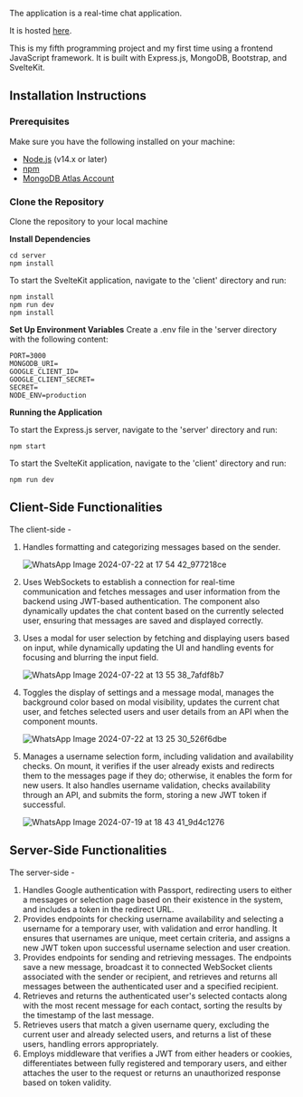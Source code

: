 The application is a real-time chat application.

It is hosted [here](https://svelte-of1p.onrender.com).

This is my fifth programming project and my first time using a frontend JavaScript framework. It is built with Express.js, MongoDB, Bootstrap, and SvelteKit.

## Installation Instructions

### Prerequisites

Make sure you have the following installed on your machine:

- [Node.js](https://nodejs.org/en/download/) (v14.x or later)
- [npm](https://www.npmjs.com/get-npm) 
- [MongoDB Atlas Account](https://www.mongodb.com/cloud/atlas/register)

### Clone the Repository

Clone the repository to your local machine

**Install Dependencies**

```
cd server
npm install
```

To start the SvelteKit application, navigate to the 'client' directory and run:
```
npm install
npm run dev
npm install
```

**Set Up Environment Variables**
Create a .env file in the 'server directory with the following content:
```
PORT=3000
MONGODB_URI=
GOOGLE_CLIENT_ID=
GOOGLE_CLIENT_SECRET=
SECRET=
NODE_ENV=production
```

**Running the Application**

To start the Express.js server, navigate to the 'server' directory and run:

```
npm start
```

To start the SvelteKit application, navigate to the 'client' directory and run:

```
npm run dev
```
## Client-Side Functionalities

The client-side -
1. Handles formatting and categorizing messages based on the sender.
   
   ![WhatsApp Image 2024-07-22 at 17 54 42_977218ce](https://github.com/user-attachments/assets/430d4e14-0dfe-4d8c-85cb-0561e0e5fee6)

2. Uses WebSockets to establish a connection for real-time communication and fetches messages and user information from the backend using JWT-based authentication. The component also dynamically updates the chat content based on the currently selected user, ensuring that messages are saved and displayed correctly.
3. Uses a modal for user selection by fetching and displaying users based on input, while dynamically updating the UI and handling events for focusing and blurring the input field.

   ![WhatsApp Image 2024-07-22 at 13 55 38_7afdf8b7](https://github.com/user-attachments/assets/e7b8a9ad-d750-4ec2-ac02-f7086df97380)

4. Toggles the display of settings and a message modal, manages the background color based on modal visibility, updates the current chat user, and fetches selected users and user details from an API when the component mounts.

   ![WhatsApp Image 2024-07-22 at 13 25 30_526f6dbe](https://github.com/user-attachments/assets/23b5b9db-840a-45ee-92b9-dc0563dea218)

5. Manages a username selection form, including validation and availability checks. On mount, it verifies if the user already exists and redirects them to the messages page if they do; otherwise, it enables the form for new users. It also handles username validation, checks availability through an API, and submits the form, storing a new JWT token if successful.

   ![WhatsApp Image 2024-07-19 at 18 43 41_9d4c1276](https://github.com/user-attachments/assets/3faa21a4-0353-4bf7-b7ea-cb99e00628d1)


## Server-Side Functionalities

The server-side -

1. Handles Google authentication with Passport, redirecting users to either a messages or selection page based on their existence in the system, and includes a token in the redirect URL.
2. Provides endpoints for checking username availability and selecting a username for a temporary user, with validation and error handling. It ensures that usernames are unique, meet certain criteria, and assigns a new JWT token upon successful username selection and user creation.
3. Provides endpoints for sending and retrieving messages. The endpoints save a new message, broadcast it to connected WebSocket clients associated with the sender or recipient, and retrieves and returns all messages between the authenticated user and a specified recipient.
4. Retrieves and returns the authenticated user's selected contacts along with the most recent message for each contact, sorting the results by the timestamp of the last message.
5. Retrieves users that match a given username query, excluding the current user and already selected users, and returns a list of these users, handling errors appropriately.
6. Employs middleware that verifies a JWT from either headers or cookies, differentiates between fully registered and temporary users, and either attaches the user to the request or returns an unauthorized response based on token validity.
